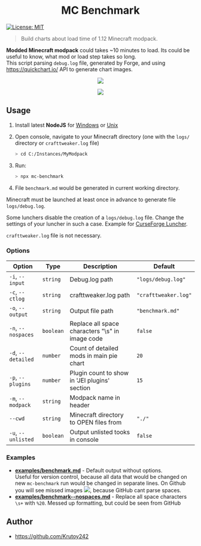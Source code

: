 <h1 align="center">MC Benchmark</h1>
<p>
  <a href="#" target="_blank">
    <img alt="License: MIT" src="https://img.shields.io/badge/License-MIT-yellow.svg" />
  </a>
</p>

> Build charts about load time of 1.12 Minecraft modpack.

**Modded Minecraft modpack** could takes ~10 minutes to load. Its could be useful to know, what mod or load step takes so long.  
This script parsing `debug.log` file, generated by Forge, and using https://quickchart.io/ API to generate chart images.

<p align="center"><img src="https://i.imgur.com/uZj6wS1.png"/></p>

<p align="center"><img src="https://i.imgur.com/PolHIWi.png"/></p>


## Usage

1. Install latest **NodeJS** for [Windows](https://nodejs.org/en/download/current/) or [Unix](https://nodejs.org/en/download/package-manager/)
   
2. Open console, navigate to your Minecraft directory (one with the `logs/` directory or `crafttweaker.log` file)
   ```sh
   > cd C:/Instances/MyModpack
   ```

3. Run:
    ```sh
    > npx mc-benchmark
    ```
4. File `benchmark.md` would be generated in current working directory.

Minecraft must be launched at least once in advance to generate file `logs/debug.log`.

Some lunchers disable the creation of a `logs/debug.log` file. Change the settings of your luncher in such a case. Example for [CurseForge Luncher](https://i.imgur.com/u3WD1G4.png).

`crafttweaker.log` file is not necessary.

### Options

Option | Type | Description | Default
---|---|---|---
`-i`, `--input`    | `string`  | Debug.log path                                   | `"logs/debug.log"`
`-c`, `--ctlog`    | `string`  | crafttweaker.log path                            | `"crafttweaker.log"`
`-o`, `--output`   | `string`  | Output file path                                 | `"benchmark.md"`
`-n`, `--nospaces` | `boolean` | Replace all space characters "\\s" in image code | `false`
`-d`, `--detailed` | `number`  | Count of detailed mods in main pie chart         | `20`
`-p`, `--plugins`  | `number`  | Plugin count to show in 'JEI plugins' section    | `15`
`-m`, `--modpack`  | `string`  | Modpack name in header                           | 
`--cwd`            | `string`  | Minecraft directory to OPEN files from           | `"./"`
`-u`, `--unlisted` | `boolean` | Output unlisted tooks in console                 | `false`

### Examples

- **[examples/benchmark.md](examples/benchmark.md)** - Default output without options.  
  Useful for version control, because all data that would be changed on new `mc-benchmark` run would be changed in separate lines.
  On Github you will see missed images ![](https://i.imgur.com/DLaTFOZ.png), because GitHub cant parse spaces.  
- **[examples/benchmark--nospaces.md](examples/benchmark--nospaces.md)** - Replace all space characters `\s+` with `%20`. Messed up formatting, but could be seen from GitHub

## Author

* https://github.com/Krutoy242